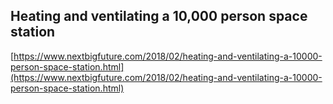 ## Heating and ventilating a 10,000 person space station
  
  [https://www.nextbigfuture.com/2018/02/heating-and-ventilating-a-10000-person-space-station.html](https://www.nextbigfuture.com/2018/02/heating-and-ventilating-a-10000-person-space-station.html)